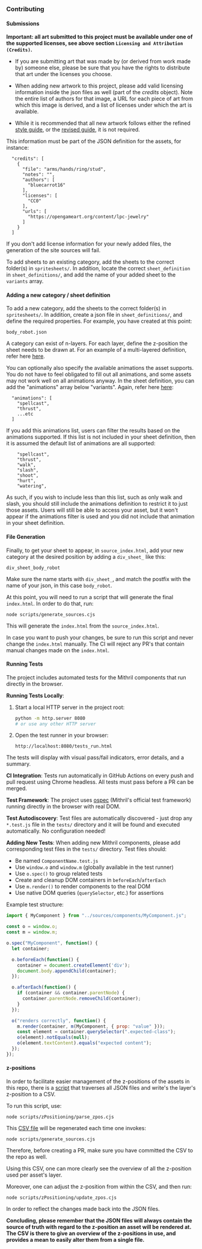 ### Contributing

#### Submissions

**Important: all art submitted to this project must be available under one of the supported licenses, see above section `Licensing and Attribution (Credits)`.**

- If you are submitting art that was made by (or derived from work made by) someone else, please be sure that you have the rights to distribute that art under the licenses you choose.

- When adding new artwork to this project, please add valid licensing information inside the json files as well (part of the *credits* object). Note the entire list of authors for that image, a URL for each piece of art from which this image is derived, and a list of licenses under which the art is available.

- While it is recommended that all new artwork follows either the refined [style guide](https://bztsrc.gitlab.io/lpc-refined/), or the [revised guide](https://github.com/ElizaWy/LPC/wiki/Style-Guide), it is not required.

This information must be part of the JSON definition for the assets, for instance:

```
  "credits": [
    {
      "file": "arms/hands/ring/stud",
      "notes": "",
      "authors": [
        "bluecarrot16"
      ],
      "licenses": [
        "CC0"
      ],
      "urls": [
        "https://opengameart.org/content/lpc-jewelry"
      ]
    }
  ]
```

If you don't add license information for your newly added files, the generation of the site sources will fail.

To add sheets to an existing category, add the sheets to the correct folder(s) in `spritesheets/`.
In addition, locate the correct `sheet_definition` in `sheet_definitions/`, and add the name of your added sheet to the `variants` array.

#### Adding a new category / sheet definition

To add a new category, add the sheets to the correct folder(s) in `spritesheets/`.
In addition, create a json file in `sheet_definitions/`, and define the required properties.
For example, you have created at this point:

`body_robot.json`

A category can exist of n-layers. For each layer, define the z-position the sheet needs to be drawn at.
For an example of a multi-layered definition, refer here [here](/sheet_definitions/tail_lizard.json).

You can optionally also specify the available animations the asset supports. You do not have to feel obligated to fill out all animations, and some assets may not work well on all animations anyway. In the sheet definition, you can add the "animations" array below "variants". Again, refer here [here](/sheet_definitions/tail_lizard.json):
```
  "animations": [
    "spellcast",
    "thrust",
    ...etc
  ]
```

If you add this animations list, users can filter the results based on the animations supported. If this list is not included in your sheet definition, then it is assumed the default list of animations are all supported:
```
    "spellcast",
    "thrust",
    "walk",
    "slash",
    "shoot",
    "hurt",
    "watering",
```

As such, if you wish to include less than this list, such as only walk and slash, you should still include the animations definition to restrict it to just those assets. Users will still be able to access your asset, but it won't appear if the animations filter is used and you did not include that animation in your sheet definition.

#### File Generation

Finally, to get your sheet to appear, in `source_index.html`, add your new category at the desired position by adding a `div_sheet_` like this:

`div_sheet_body_robot`

Make sure the name starts with `div_sheet_`, and match the postfix with the name of your json, in this case `body_robot`.

At this point, you will need to run a script that will generate the final `index.html`.
In order to do that, run:

`node scripts/generate_sources.cjs` 

This will generate the `index.html` from the `source_index.html`.

In case you want to push your changes, be sure to run this script and never change the `index.html` manually.
The CI will reject any PR's that contain manual changes made on the `index.html`.

#### Running Tests

The project includes automated tests for the Mithril components that run directly in the browser.

**Running Tests Locally**:

1. Start a local HTTP server in the project root:
   ```bash
   python -m http.server 8080
   # or use any other HTTP server
   ```

2. Open the test runner in your browser:
   ```
   http://localhost:8080/tests_run.html
   ```

The tests will display with visual pass/fail indicators, error details, and a summary.

**CI Integration**: Tests run automatically in GitHub Actions on every push and pull request using Chrome headless. All tests must pass before a PR can be merged.

**Test Framework**: The project uses [ospec](https://github.com/MithrilJS/mithril.js/tree/master/ospec) (Mithril's official test framework) running directly in the browser with real DOM.

**Test Autodiscovery**: Test files are automatically discovered - just drop any `*.test.js` file in the `tests/` directory and it will be found and executed automatically. No configuration needed!

**Adding New Tests**: When adding new Mithril components, please add corresponding test files in the `tests/` directory. Test files should:
- Be named `ComponentName.test.js`
- Use `window.o` and `window.m` (globally available in the test runner)
- Use `o.spec()` to group related tests
- Create and cleanup DOM containers in `beforeEach`/`afterEach`
- Use `m.render()` to render components to the real DOM
- Use native DOM queries (`querySelector`, etc.) for assertions

Example test structure:
```javascript
import { MyComponent } from "../sources/components/MyComponent.js";

const o = window.o;
const m = window.m;

o.spec("MyComponent", function() {
  let container;

  o.beforeEach(function() {
    container = document.createElement('div');
    document.body.appendChild(container);
  });

  o.afterEach(function() {
    if (container && container.parentNode) {
      container.parentNode.removeChild(container);
    }
  });

  o("renders correctly", function() {
    m.render(container, m(MyComponent, { prop: "value" }));
    const element = container.querySelector(".expected-class");
    o(element).notEquals(null);
    o(element.textContent).equals("expected content");
  });
});
```

#### z-positions

In order to facilitate easier management of the z-positions of the assets in this repo, there is a [script](/scripts/zPositioning/parse_zpos.cjs) that traverses all JSON files and write's the layer's z-position to a CSV.

To run this script, use:

`node scripts/zPositioning/parse_zpos.cjs`

This [CSV file](/scripts/zPositioning/z_positions.csv) will be regenerated each time one invokes:

`node scripts/generate_sources.cjs`

Therefore, before creating a PR, make sure you have committed the CSV to the repo as well.

Using this CSV, one can more clearly see the overview of all the z-position used per asset's layer.

Moreover, one can adjust the z-position from within the CSV, and then run:

`node scripts/zPositioning/update_zpos.cjs`

In order to reflect the changes made back into the JSON files.

**Concluding, please remember that the JSON files will always contain the source of truth with regard to the z-position an asset will be rendered at. The CSV is there to give an overview of the z-positions in use, and provides a mean to easily alter them from a single file.**
